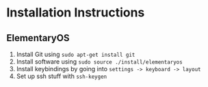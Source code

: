 # Installation Instructions

## ElementaryOS

1. Install Git using `sudo apt-get install git`
2. Install software using `sudo source ./install/elementaryos`
3. Install keybindings by going into `settings -> keyboard -> layout`
4. Set up ssh stuff with `ssh-keygen`
